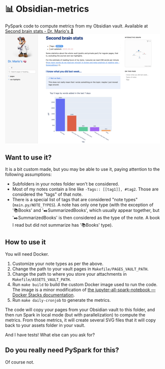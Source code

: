 # 📊 Obsidian-metrics
PySpark code to compute metrics from my Obsidian vault.
Available at [Second brain stats - Dr. Mario's 🧠](https://brain.drmario.tech/pages/Second+brain+stats)
![](web_shot.png)

## Want to use it?
It is a bit custom made, but you may be able to use it, paying attention to the following assumptions:
- Subfolders in your notes folder won't be considered.
- Most of my notes contain a line like `-Tags:: [[tag1]], #tag2`. Those are considered the "tags" of that note. 
- There is a special list of tags that are considered "note types" (`main.py/NOTE_TYPES`). A note has only one type (with the exception of '📚Books' and '✒️SummarizedBooks', which usually appear together, but '✒️SummarizedBooks' is then considered as the type of the note. A book I read but did not summarize has '📚Books' type).

## How to use it
You will need Docker.
1. Customize your note types as per the above.
2. Change the path to your vault pages in `Makefile/PAGES_VAULT_PATH`.
3. Change the path to where you store your attachments in `Makefile/ASSETS_VAULT_PATH`.
4. Run `make build` to build the custom Docker image used to run the code. The image is a minor modification of [the jupyter-all-spark-notebook — Docker Stacks documentation](https://jupyter-docker-stacks.readthedocs.io/en/latest/using/selecting.html#jupyter-all-spark-notebook).
5. Run `make daily-cronjob` to generate the metrics.

The code will copy your pages from your Obsidian vault to this folder, and then run Spark in local mode (but with parallelization) to compute the metrics. From those metrics, it will create several SVG files that it will copy back to your assets folder in your vault.

And I have tests! What else can you ask for?

## Do you really need PySpark for this?
Of course not.


